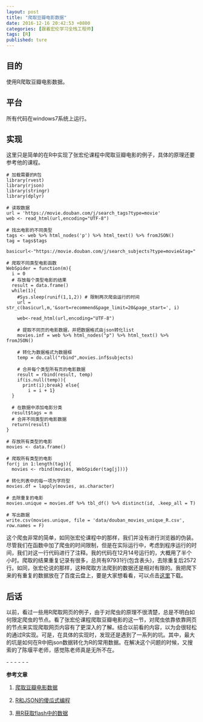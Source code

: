 ```yaml
---
layout: post
title: "爬取豆瓣电影数据"
date: 2016-12-16 20:42:53 +0800
categories: [跟着宏伦学习全栈工程师]
tags: [R]
published: ture
---
```


## 目的

使用R爬取豆瓣电影数据。

##  平台

所有代码在windows7系统上运行。

## 实现

这里只是简单的在R中实现了张宏伦课程中爬取豆瓣电影的例子，具体的原理还要参考他的课程。
```
# 加载需要的R包
library(rvest)
library(rjson)
library(stringr)
library(dplyr)

# 读取数据
url = 'https://movie.douban.com/j/search_tags?type=movie'
web <- read_html(url,encoding="UTF-8")

# 找出电影的不同类型
tags <- web %>% html_nodes('p') %>% html_text() %>% fromJSON()
tag = tags$tags

basicurl<-"https://movie.douban.com/j/search_subjects?type=movie&tag="

# 爬取不同类型电影函数
WebSpider = function(m){
  i = 0
  # 存放每个类型电影的结果
  result = data.frame()
  while(1){
    #Sys.sleep(runif(1,1,2)) # 限制两次爬虫运行的时间
    url = str_c(basicurl,m,'&sort=recommend&page_limit=20&page_start=', i)
    
    web<-read_html(url,encoding="UTF-8")
    
    # 提取不同页的电影数据，并把数据格式由json转化list
    movies.inf = web %>% html_nodes("p") %>% html_text() %>% fromJSON()
    
    # 转化为数据格式为数据框
    temp = do.call("rbind",movies.inf$subjects)
    
    # 合并每个类型所有页的电影数据
    result = rbind(result, temp)
    if(is.null(temp)){
      print(i);break} else{
        i = i + 1} 
  }
  
  # 在数据中添加电影分类
  result$tags = m
  # 合并不同类型的电影数据
  return(result)
}

# 存放所有类型的电影
movies <- data.frame()

# 爬取所有类型的电影
for(j in 1:length(tag)){
  movies <- rbind(movies, WebSpider(tag[j]))}

# 转化列表中的每一项为字符型
movies.df = lapply(movies, as.character)

# 去除重复的电影
movies.unique = movies.df %>% tbl_df() %>% distinct(id, .keep_all = T)

# 写出数据
write.csv(movies.unique, file = 'data/douban_movies_unique_R.csv', row.names = F)
```
这个爬虫非常的简单，如同张宏伦课程中的那样，我们并没有进行浏览器的伪装。尽管我们在函数中加了爬虫的时间限制，但是在实际运行中，考虑到程序运行的时间，我们对这一行代码进行了注释。我的代码在12月14号运行的，大概用了半个小时。爬取的结果重复记录有很多，总共有97931行(包含表头)，去除重复后2572行。如同，张宏伦说的那样，这种爬取方法爬到的数据还是相对有限的。我把爬下来的有重复的数据放在了百度云盘上，要是大家想看看，可以点击[这里]()下载。

## 后话
以前，看过一些用R爬取网页的例子，由于对爬虫的原理不很清楚，总是不明白如何限定爬虫的节点。看了张宏伦课程爬取豆瓣电影的这一节，对爬虫依靠依靠网页的节点来实现爬取网页内容有了更深入的了解。结合以前看的内容，以为会很轻松的通过R实现。可是，在具体的实现时，发现还是遇到了一系列的坑。其中，最大的坑是如何在R中把json数据转化为R的常用数据。在解决这个问题的时候，又搜索的了陈堰平老师，感觉陈老师真是无所不在。

\- - - - - -

**参考文章**

1. [爬取豆瓣电影数据](http://note.youdao.com/share/?id=2155cf875395e84d92ef80baeae7c3c0&type=notebook#/WEB30cbd9a1a96a1d3af9c4397cb7fb3afe)

2. [R和JSON的傻瓜式编程](http://blog.fens.me/r-json-rjson/)

3. [用R获取flash中的数据](http://yanping.me/cn/blog/2013/02/10/get-data-from-flash/)

   ​